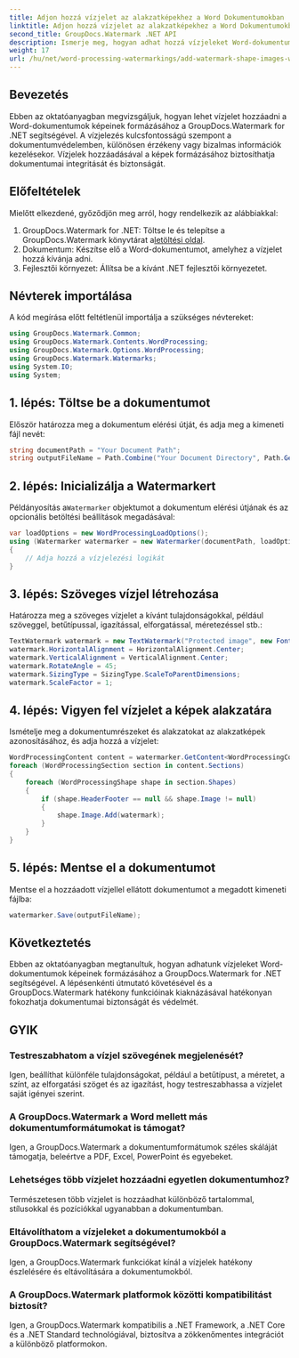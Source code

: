 ```yaml
---
title: Adjon hozzá vízjelet az alakzatképekhez a Word Dokumentumokban
linktitle: Adjon hozzá vízjelet az alakzatképekhez a Word Dokumentumokban
second_title: GroupDocs.Watermark .NET API
description: Ismerje meg, hogyan adhat hozzá vízjeleket Word-dokumentumok képeinek formázásához a GroupDocs.Watermark for .NET segítségével. Növelje a dokumentumok biztonságát ezzel az oktatóanyaggal.
weight: 17
url: /hu/net/word-processing-watermarkings/add-watermark-shape-images-word-docs/
---
```

## Bevezetés
Ebben az oktatóanyagban megvizsgáljuk, hogyan lehet vízjelet hozzáadni a Word-dokumentumok képeinek formázásához a GroupDocs.Watermark for .NET segítségével. A vízjelezés kulcsfontosságú szempont a dokumentumvédelemben, különösen érzékeny vagy bizalmas információk kezelésekor. Vízjelek hozzáadásával a képek formázásához biztosíthatja dokumentumai integritását és biztonságát.
## Előfeltételek
Mielőtt elkezdené, győződjön meg arról, hogy rendelkezik az alábbiakkal:
1.  GroupDocs.Watermark for .NET: Töltse le és telepítse a GroupDocs.Watermark könyvtárat a[letöltési oldal](https://releases.groupdocs.com/Watermark/net/).
2. Dokumentum: Készítse elő a Word-dokumentumot, amelyhez a vízjelet hozzá kívánja adni.
3. Fejlesztői környezet: Állítsa be a kívánt .NET fejlesztői környezetet.
## Névterek importálása
A kód megírása előtt feltétlenül importálja a szükséges névtereket:
```csharp
using GroupDocs.Watermark.Common;
using GroupDocs.Watermark.Contents.WordProcessing;
using GroupDocs.Watermark.Options.WordProcessing;
using GroupDocs.Watermark.Watermarks;
using System.IO;
using System;
```
## 1. lépés: Töltse be a dokumentumot
Először határozza meg a dokumentum elérési útját, és adja meg a kimeneti fájl nevét:
```csharp
string documentPath = "Your Document Path";
string outputFileName = Path.Combine("Your Document Directory", Path.GetFileName(documentPath));
```
## 2. lépés: Inicializálja a Watermarkert
 Példányosítás a`Watermarker` objektumot a dokumentum elérési útjának és az opcionális betöltési beállítások megadásával:
```csharp
var loadOptions = new WordProcessingLoadOptions();
using (Watermarker watermarker = new Watermarker(documentPath, loadOptions))
{
    // Adja hozzá a vízjelezési logikát
}
```
## 3. lépés: Szöveges vízjel létrehozása
Határozza meg a szöveges vízjelet a kívánt tulajdonságokkal, például szöveggel, betűtípussal, igazítással, elforgatással, méretezéssel stb.:
```csharp
TextWatermark watermark = new TextWatermark("Protected image", new Font("Arial", 8));
watermark.HorizontalAlignment = HorizontalAlignment.Center;
watermark.VerticalAlignment = VerticalAlignment.Center;
watermark.RotateAngle = 45;
watermark.SizingType = SizingType.ScaleToParentDimensions;
watermark.ScaleFactor = 1;
```
## 4. lépés: Vigyen fel vízjelet a képek alakzatára
Ismételje meg a dokumentumrészeket és alakzatokat az alakzatképek azonosításához, és adja hozzá a vízjelet:
```csharp
WordProcessingContent content = watermarker.GetContent<WordProcessingContent>();
foreach (WordProcessingSection section in content.Sections)
{
    foreach (WordProcessingShape shape in section.Shapes)
    {
        if (shape.HeaderFooter == null && shape.Image != null)
        {
            shape.Image.Add(watermark);
        }
    }
}
```
## 5. lépés: Mentse el a dokumentumot
Mentse el a hozzáadott vízjellel ellátott dokumentumot a megadott kimeneti fájlba:
```csharp
watermarker.Save(outputFileName);
```

## Következtetés
Ebben az oktatóanyagban megtanultuk, hogyan adhatunk vízjeleket Word-dokumentumok képeinek formázásához a GroupDocs.Watermark for .NET segítségével. A lépésenkénti útmutató követésével és a GroupDocs.Watermark hatékony funkcióinak kiaknázásával hatékonyan fokozhatja dokumentumai biztonságát és védelmét.
## GYIK
### Testreszabhatom a vízjel szövegének megjelenését?
Igen, beállíthat különféle tulajdonságokat, például a betűtípust, a méretet, a színt, az elforgatási szöget és az igazítást, hogy testreszabhassa a vízjelet saját igényei szerint.
### A GroupDocs.Watermark a Word mellett más dokumentumformátumokat is támogat?
Igen, a GroupDocs.Watermark a dokumentumformátumok széles skáláját támogatja, beleértve a PDF, Excel, PowerPoint és egyebeket.
### Lehetséges több vízjelet hozzáadni egyetlen dokumentumhoz?
Természetesen több vízjelet is hozzáadhat különböző tartalommal, stílusokkal és pozíciókkal ugyanabban a dokumentumban.
### Eltávolíthatom a vízjeleket a dokumentumokból a GroupDocs.Watermark segítségével?
Igen, a GroupDocs.Watermark funkciókat kínál a vízjelek hatékony észlelésére és eltávolítására a dokumentumokból.
### A GroupDocs.Watermark platformok közötti kompatibilitást biztosít?
Igen, a GroupDocs.Watermark kompatibilis a .NET Framework, a .NET Core és a .NET Standard technológiával, biztosítva a zökkenőmentes integrációt a különböző platformokon.